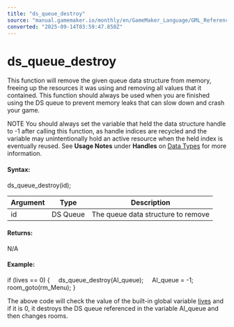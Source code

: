 ```yaml
---
title: "ds_queue_destroy"
source: "manual.gamemaker.io/monthly/en/GameMaker_Language/GML_Reference/Data_Structures/DS_Queues/ds_queue_destroy.htm"
converted: "2025-09-14T03:59:47.850Z"
---
```


# ds\_queue\_destroy

This function will remove the given queue data structure from memory, freeing up the resources it was using and removing all values that it contained. This function should always be used when you are finished using the DS queue to prevent memory leaks that can slow down and crash your game.

NOTE You should always set the variable that held the data structure handle to \-1 after calling this function, as handle indices are recycled and the variable may unintentionally hold an active resource when the held index is eventually reused. See **Usage Notes** under **Handles** on [Data Types](../../../GML_Overview/Data_Types.md) for more information.

#### Syntax:

ds\_queue\_destroy(id);

| Argument | Type | Description |
| --- | --- | --- |
| id | DS Queue | The queue data structure to remove |

#### Returns:

N/A

#### Example:

if (lives == 0)
{
    ds\_queue\_destroy(AI\_queue);
    AI\_queue = -1;
    room\_goto(rm\_Menu);
}

The above code will check the value of the built-in global variable [lives](../../../../../../../GameMaker_Language/GML_Overview/Variables/Builtin_Global_Variables/lives.md) and if it is 0, it destroys the DS queue referenced in the variable AI\_queue and then changes rooms.